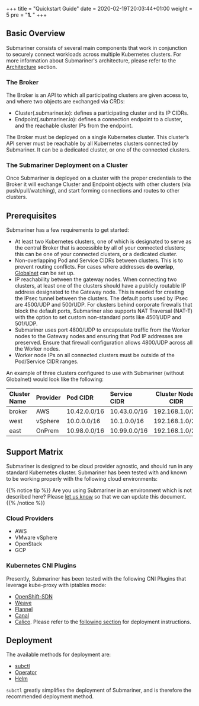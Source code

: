 +++
title = "Quickstart Guide"
date = 2020-02-19T20:03:44+01:00
weight = 5
pre = "<b>1. </b>"
+++

## Basic Overview

Submariner consists of several main components that work in conjunction to securely connect workloads across multiple Kubernetes clusters.
For more information about Submariner's architecture, please refer to the [Architecture](../architecture) section.

### The Broker

The Broker is an API to which all participating clusters are given access to, and where two objects are exchanged via CRDs:

* Cluster(.submariner.io): defines a participating cluster and its IP CIDRs.
* Endpoint(.submariner.io): defines a connection endpoint to a cluster, and the reachable cluster IPs from the endpoint.

The Broker must be deployed on a single Kubernetes cluster. This cluster’s API server must be reachable by all Kubernetes clusters connected
by Submariner. It can be a dedicated cluster, or one of the connected clusters.

### The Submariner Deployment on a Cluster

Once Submariner is deployed on a cluster with the proper credentials to the Broker it will exchange Cluster and Endpoint objects with other
clusters (via push/pull/watching), and start forming connections and routes to other clusters.

## Prerequisites

Submariner has a few requirements to get started:

* At least two Kubernetes clusters, one of which is designated to serve as the central Broker that is accessible by all of your connected
  clusters; this can be one of your connected clusters, or a dedicated cluster.
* Non-overlapping Pod and Service CIDRs between clusters. This is to prevent routing conflicts. For cases where addresses **do
  overlap**, [Globalnet](../architecture/globalnet) can be set up.
* IP reachability between the gateway nodes. When connecting two clusters, at least one of the clusters should have a publicly routable
  IP address designated to the Gateway node. This is needed for creating the IPsec tunnel between the clusters. The default ports used by
IPsec are 4500/UDP and 500/UDP. For clusters behind corporate firewalls that block the default ports, Submariner also supports NAT Traversal
(NAT-T) with the option to set custom non-standard ports like 4501/UDP and 501/UDP.
* Submariner uses port 4800/UDP to encapsulate traffic from the Worker nodes to the Gateway nodes and ensuring that Pod IP addresses are preserved.
  Ensure that firewall configuration allows 4800/UDP across all the Worker nodes.
* Worker node IPs on all connected clusters must be outside of the Pod/Service CIDR ranges.

An example of three clusters configured to use with Submariner (without Globalnet) would look like the following:

| Cluster Name | Provider | Pod  CIDR    | Service CIDR | Cluster Nodes CIDR |
|:-------------|:---------|:-------------|:-------------|--------------------|
| broker       | AWS      | 10.42.0.0/16 | 10.43.0.0/16 | 192.168.1.0/24     |
| west         | vSphere  | 10.0.0.0/16  | 10.1.0.0/16  | 192.168.1.0/24     |
| east         | OnPrem   | 10.98.0.0/16 | 10.99.0.0/16 | 192.168.1.0/24     |

## Support Matrix

Submariner is designed to be cloud provider agnostic, and should run in any standard Kubernetes cluster. Submariner has been tested with and
known to be working properly with the following cloud environments:

{{% notice tip %}}
Are you using Submariner in an environment which is not described here? Please [let us know](../contributing/website) so that we can update
this document.
{{% /notice %}}

### Cloud Providers

* AWS
* VMware vSphere
* OpenStack
* GCP

### Kubernetes CNI Plugins

Presently, Submariner has been tested with the following CNI Plugins that leverage kube-proxy with iptables mode:

* [OpenShift-SDN](https://github.com/openshift/sdn)
* [Weave](https://github.com/weaveworks/weave)
* [Flannel](https://github.com/coreos/flannel)
* [Canal](https://docs.projectcalico.org/getting-started/kubernetes/flannel/flannel)
* [Calico](https://www.projectcalico.org/). Please refer to the [following section](../deployment/calico/) for deployment instructions.

## Deployment

The available methods for deployment are:

* [subctl](../deployment)
* [Operator](https://github.com/submariner-io/submariner-operator)
* [Helm](../deployment/helm)
  
`subctl` greatly simplifies the deployment of Submariner, and is therefore the recommended deployment
method.
